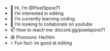 - 👋 Hi, I’m @PixelSpore71
- 👀 I’m interested in editing
- 🌱 I’m currently learning coding
- 💞️ I’m looking to collaborate on youtube
- 📫 How to reach me: discord.gg/pixelspore71
- 😄 Pronouns: He/Him
- ⚡ Fun fact: im good at editing

<!---
PixelSpore71/PixelSpore71 is a ✨ special ✨ repository because its `README.md` (this file) appears on your GitHub profile.
You can click the Preview link to take a look at your changes.
--->
